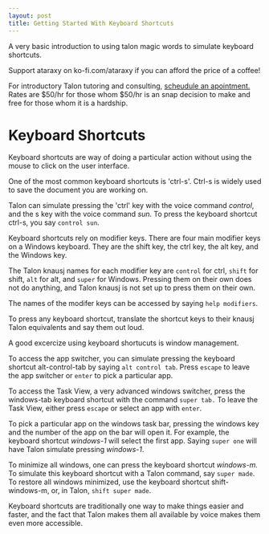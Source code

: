 ```yaml
---
layout: post
title: Getting Started With Keyboard Shortcuts
---
```


A very basic introduction to using talon magic words to simulate keyboard shortcuts.

Support ataraxy on ko-fi.com/ataraxy if you can afford the price of a coffee!

For introductory Talon tutoring and consulting, [scheudule an apointment.](https://calendly.com/tara-roys/60min?month=2022-03) Rates are $50/hr for those whom $50/hr is an snap decision to make and free for those whom it is a hardship. 

# Keyboard Shortcuts

Keyboard shortcuts are way of doing a particular action without using the mouse to click on the user interface. 

One of the most common keyboard shortcuts is 'ctrl-s'.  Ctrl-s is widely used to save the document you are working on.  

Talon can simulate pressing the 'ctrl' key with the voice command *control*, and the s key with the voice command *sun*.  To press the keyboard shortcut ctrl-s, you say `control sun`. 

Keyboard shortcuts rely on modifier keys.   There are four main modifier keys on a Windows keyboard. They are the shift key, the ctrl key, the alt key, and the Windows key.  

The Talon knausj names for each modifier key are `control` for ctrl, `shift` for shift, `alt` for alt, and `super` for Windows. Pressing them on their own does not do anything, and Talon knausj is not set up to press them on their own.

The names of the modifer keys can be accessed by saying `help modifiers`.  

To press any keyboard shortcut, translate the shortcut keys to their knausj Talon equivalents and say them out loud. 

A good excercize using keyboard shortucuts is window management.  

To access the app switcher, you can simulate pressing the keyboard shortcut alt-control-tab by saying `alt control tab`.  Press `escape` to leave the app switcher or `enter` to pick a particular app. 

To access the Task View, a very advanced windows switcher, press the windows-tab keyboard shortcut with the command `super tab.` To leave the Task View,  either press `escape` or select an app with `enter`.

To pick a particular app on the windows task bar, pressing the windows key and the number of the app on the bar will open it.  For example, the keyboard shortcut *windows-1* will select the first app.  Saying `super one` will have Talon simulate pressing *windows-1*.  

To minimize all windows, one can press the keyboard shortcut *windows-m.*  To simulate this keyboard shortcut with a Talon command, say `super made`. To restore all windows minimized, use the keyboard shortcut shift-windows-m, or, in Talon, `shift super made`.

Keyboard shortcuts are traditionally one way to make things easier and faster, and the fact that Talon makes them all available by voice makes them even more accessible.

